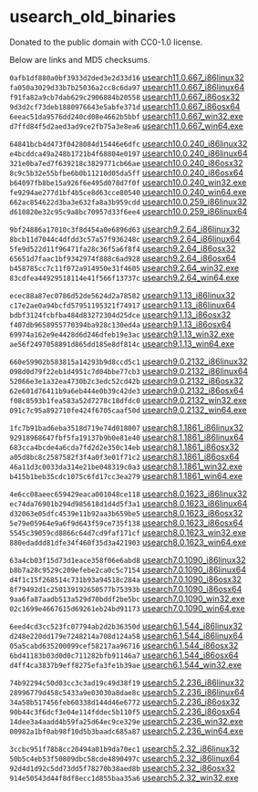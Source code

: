# usearch_old_binaries

Donated to the public domain with CC0-1.0 license.

Below are links and MD5 checksums.


`0afb1df880a0bf3933d2ded3e2d33d16` [usearch11.0.667_i86linux32](raw/main/bin/usearch11.0.667_i86linux32)   
`fa050a3029d33b7b25036a2cc8c6da97` [usearch11.0.667_i86linux64](raw/main/bin/usearch11.0.667_i86linux64)   
`f91fa82a9cb7dab629c2906884b20558` [usearch11.0.667_i86osx32](raw/main/bin/usearch11.0.667_i86osx32)   
`9d3d2cf73deb1880976643e5abfe371d` [usearch11.0.667_i86osx64](raw/main/bin/usearch11.0.667_i86osx64)   
`6eeac51da9576dd240cd08e4662b5bbf` [usearch11.0.667_win32.exe](raw/main/bin/usearch11.0.667_win32.exe)   
`d7ffd84f5d2aed3ad9ce2fb75a3e8ea6` [usearch11.0.667_win64.exe](raw/main/bin/usearch11.0.667_win64.exe)   

`64841bcb4d473f0428084d15446e6dfc` [usearch10.0.240_i86linux32](raw/main/bin/usearch10.0.240_i86linux32)   
`e4bcddca49a248b1721b4f68804e0197` [usearch10.0.240_i86linux64](raw/main/bin/usearch10.0.240_i86linux64)   
`321e0ba7ed7f639218c3829771cb66ae` [usearch10.0.240_i86osx32](raw/main/bin/usearch10.0.240_i86osx32)   
`8c9c5b32e55bfbe6b0b11210d05da5ff` [usearch10.0.240_i86osx64](raw/main/bin/usearch10.0.240_i86osx64)   
`b64097fb8be15a926f6e495d078d7f0f` [usearch10.0.240_win32.exe](raw/main/bin/usearch10.0.240_win32.exe)   
`fe9294ae277d1bf4b5ce8d63cce80540` [usearch10.0.240_win64.exe](raw/main/bin/usearch10.0.240_win64.exe)   
`662ac854622d3ba3e632fa8a3b959cdd` [usearch10.0.259_i86linux32](raw/main/bin/usearch10.0.259_i86linux32)   
`d610820e32c95c9a8bc70957d33f6ee4` [usearch10.0.259_i86linux64](raw/main/bin/usearch10.0.259_i86linux64)   

`9bf24886a17010c3f8d454a0e6896d63` [usearch9.2.64_i86linux32](raw/main/bin/usearch9.2.64_i86linux32)   
`8bcb11d7044c4dfdd3c57a57f936248c` [usearch9.2.64_i86linux64](raw/main/bin/usearch9.2.64_i86linux64)   
`5fe9d522d11f96471fa28c36f5a6f8f4` [usearch9.2.64_i86osx32](raw/main/bin/usearch9.2.64_i86osx32)   
`65651d7faac1bf9342974f888c6ad928` [usearch9.2.64_i86osx64](raw/main/bin/usearch9.2.64_i86osx64)   
`b458785cc7c11f072a914950e31f4605` [usearch9.2.64_win32.exe](raw/main/bin/usearch9.2.64_win32.exe)   
`83cdfea44929518114e41f566f13737c` [usearch9.2.64_win64.exe](raw/main/bin/usearch9.2.64_win64.exe)   

`ecec88a87ec0786d52de5624d2a78582` [usearch9.1.13_i86linux32](raw/main/bin/usearch9.1.13_i86linux32)   
`c17e2ae0a94bcfd57951195321f74917` [usearch9.1.13_i86linux64](raw/main/bin/usearch9.1.13_i86linux64)   
`bdbf3124fcbfba484d83272304d25dce` [usearch9.1.13_i86osx32](raw/main/bin/usearch9.1.13_i86osx32)   
`f407db9658955770394ba928c130ed4a` [usearch9.1.13_i86osx64](raw/main/bin/usearch9.1.13_i86osx64)   
`69974a162e9e4428d6d246dfeb19e3ac` [usearch9.1.13_win32.exe](raw/main/bin/usearch9.1.13_win32.exe)   
`ae56f2497058891d865dd185e8df814c` [usearch9.1.13_win64.exe](raw/main/bin/usearch9.1.13_win64.exe)   

`660e59902b583815a14293b9d8ccd5c1` [usearch9.0.2132_i86linux32](raw/main/bin/usearch9.0.2132_i86linux32)   
`098d0d79f22eb1d4951c7d04bbe77cb3` [usearch9.0.2132_i86linux64](raw/main/bin/usearch9.0.2132_i86linux64)   
`52066e3e1a32ea4730b2c3edc52cd42b` [usearch9.0.2132_i86osx32](raw/main/bin/usearch9.0.2132_i86osx32)   
`62e601d76411b9a6eb444e0b39c42de3` [usearch9.0.2132_i86osx64](raw/main/bin/usearch9.0.2132_i86osx64)   
`f08c8593b1fea583a52d7278c18dfdc0` [usearch9.0.2132_win32.exe](raw/main/bin/usearch9.0.2132_win32.exe)   
`091c7c95a892710fe424f6705caaf50d` [usearch9.0.2132_win64.exe](raw/main/bin/usearch9.0.2132_win64.exe)   

`1fc7b91bad6eba3518d719e74d018007` [usearch8.1.1861_i86linux32](raw/main/bin/usearch8.1.1861_i86linux32)   
`92918968647fbf5fa19137b9b0e81e40` [usearch8.1.1861_i86linux64](raw/main/bin/usearch8.1.1861_i86linux64)   
`683cca4bcde4a6cda7fd2d2e350c14eb` [usearch8.1.1861_i86osx32](raw/main/bin/usearch8.1.1861_i86osx32)   
`a05d8bc8c2587582f3f4a0f3e01f71c2` [usearch8.1.1861_i86osx64](raw/main/bin/usearch8.1.1861_i86osx64)   
`46a11d3c0033da314e21be048319c0a3` [usearch8.1.1861_win32.exe](raw/main/bin/usearch8.1.1861_win32.exe)   
`b415b1beb35cdc1075c6fd17cc3ea279` [usearch8.1.1861_win64.exe](raw/main/bin/usearch8.1.1861_win64.exe)   

`4e6cc08aeec659429eaca001048ce118` [usearch8.0.1623_i86linux32](raw/main/bin/usearch8.0.1623_i86linux32)   
`ec74da76901b294d985618d1d4d5f3a1` [usearch8.0.1623_i86linux64](raw/main/bin/usearch8.0.1623_i86linux64)   
`d32063e05dfc4539e11b92aa3b659be5` [usearch8.0.1623_i86osx32](raw/main/bin/usearch8.0.1623_i86osx32)   
`5e79e05964e9a6f9d643f59ce735f138` [usearch8.0.1623_i86osx64](raw/main/bin/usearch8.0.1623_i86osx64)   
`5545c39059cd8866c64d7cd9faf171cf` [usearch8.0.1623_win32.exe](raw/main/bin/usearch8.0.1623_win32.exe)   
`880edaddd81dfe34f460f35d3a421903` [usearch8.0.1623_win64.exe](raw/main/bin/usearch8.0.1623_win64.exe)   

`63a4cb03f15d73d1eace358f06e6abd8` [usearch7.0.1090_i86linux32](raw/main/bin/usearch7.0.1090_i86linux32)   
`b8b7a28c9529c209efebe2ca0c5c7154` [usearch7.0.1090_i86linux64](raw/main/bin/usearch7.0.1090_i86linux64)   
`d4f1c15f268514c731b93a94518c284a` [usearch7.0.1090_i86osx32](raw/main/bin/usearch7.0.1090_i86osx32)   
`8f79492d1c250139192650577b75393b` [usearch7.0.1090_i86osx64](raw/main/bin/usearch7.0.1090_i86osx64)   
`9aa6fa87aadb513a529d70bddf2be5bc` [usearch7.0.1090_win32.exe](raw/main/bin/usearch7.0.1090_win32.exe)   
`02c1699e4667615d69261eb24bd91173` [usearch7.0.1090_win64.exe](raw/main/bin/usearch7.0.1090_win64.exe)   

`6eed4cd3cc523fc07794ab2d2b36350d` [usearch6.1.544_i86linux32](raw/main/bin/usearch6.1.544_i86linux32)   
`d248e220dd179e7248214a708d124a58` [usearch6.1.544_i86linux64](raw/main/bin/usearch6.1.544_i86linux64)   
`05a5cabd635200099cef58217aa96716` [usearch6.1.544_i86osx32](raw/main/bin/usearch6.1.544_i86osx32)   
`6bd41183b03d0d0c711282bfb91146a7` [usearch6.1.544_i86osx64](raw/main/bin/usearch6.1.544_i86osx64)   
`d4ff4ca3837b9eff8275efa3fe1b39ae` [usearch6.1.544_win32.exe](raw/main/bin/usearch6.1.544_win32.exe)   

`74b92294c50d03cc3c3ad19c49d38f19` [usearch5.2.236_i86linux32](raw/main/bin/usearch5.2.236_i86linux32)   
`28996779d458c5433a9e03030a8dae8c` [usearch5.2.236_i86linux64](raw/main/bin/usearch5.2.236_i86linux64)   
`34a58b517456feb60338d144d46e6772` [usearch5.2.236_i86osx32](raw/main/bin/usearch5.2.236_i86osx32)   
`90b44c3f6dcf3e04e114fddec5b110f5` [usearch5.2.236_i86osx64](raw/main/bin/usearch5.2.236_i86osx64)   
`14dee3a4aadd4b59fa25d64ec9ce329e` [usearch5.2.236_win32.exe](raw/main/bin/usearch5.2.236_win32.exe)   
`00982a1bf0ab98f10d5b3baadc685a87` [usearch5.2.236_win64.exe](raw/main/bin/usearch5.2.236_win64.exe)   

`3ccbc951f78b8cc20494a01b9da70ec1` [usearch5.2.32_i86linux32](raw/main/bin/usearch5.2.32_i86linux32)   
`50b5c4eb53f50809dbc58cde4890497c` [usearch5.2.32_i86linux64](raw/main/bin/usearch5.2.32_i86linux64)   
`92d4d1d92c5dd73dd5f78270b38aed8b` [usearch5.2.32_i86osx32](raw/main/bin/usearch5.2.32_i86osx32)   
`914e50543d44f8df8ecc1d855baa35a6` [usearch5.2.32_win32.exe](raw/main/bin/usearch5.2.32_win32.exe)   
